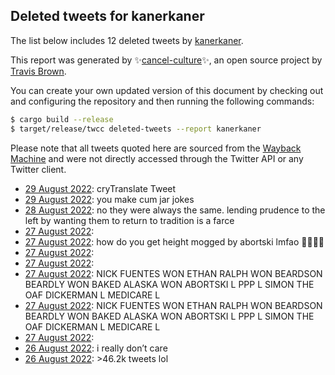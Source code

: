 ## Deleted tweets for kanerkaner

The list below includes 12 deleted tweets by
[kanerkaner](https://twitter.com/kanerkaner).



This report was generated by ✨[cancel-culture](https://github.com/travisbrown/cancel-culture)✨,
an open source project by [Travis Brown](https://twitter.com/travisbrown).

You can create your own updated version of this document by checking out and configuring the
repository and then running the following commands:

```bash
$ cargo build --release
$ target/release/twcc deleted-tweets --report kanerkaner
```

Please note that all tweets quoted here are sourced from the
[Wayback Machine](https://web.archive.org) and were not directly accessed through the Twitter API or
any Twitter client.

* [29 August 2022](https://web.archive.org/web/20220830040835/https://twitter.com/kanerkaner/status/1564368487379869696): cryTranslate Tweet <!--1564368487379869696-->
* [29 August 2022](https://web.archive.org/web/20220829232544/https://twitter.com/kanerkaner/status/1564355692626075648): you make cum jar jokes <!--1564355692626075648-->
* [28 August 2022](https://web.archive.org/web/20220829191545/https://twitter.com/kanerkaner/status/1564003101610319873): no they were always the same. lending prudence to the left by wanting them to return to tradition is a farce <!--1564003101610319873-->
* [27 August 2022](https://web.archive.org/web/20220827230747/https://twitter.com/kanerkaner/status/1563628194678407168):  <!--1563628194678407168-->
* [27 August 2022](https://web.archive.org/web/20220827202117/https://twitter.com/kanerkaner/status/1563622245154562050): how do you get height mogged by abortski lmfao 🤣🤣🤣🤣 <!--1563622245154562050-->
* [27 August 2022](https://web.archive.org/web/20220827200601/https://twitter.com/kanerkaner/status/1563618754491301888):  <!--1563618754491301888-->
* [27 August 2022](https://web.archive.org/web/20220827200425/https://twitter.com/kanerkaner/status/1563618246724665349):  <!--1563618246724665349-->
* [27 August 2022](https://web.archive.org/web/20220827215747/https://twitter.com/kanerkaner/status/1563617615993520129): NICK FUENTES WON ETHAN RALPH WON BEARDSON BEARDLY WON BAKED ALASKA WON ABORTSKI L PPP L SIMON THE OAF DICKERMAN L MEDICARE L <!--1563617615993520129-->
* [27 August 2022](https://web.archive.org/web/20220827210759/https://twitter.com/kanerkaner/status/1563616829490491399): NICK FUENTES WON ETHAN RALPH WON BEARDSON BEARDLY WON BAKED ALASKA WON ABORTSKI L PPP L SIMON THE OAF DICKERMAN L MEDICARE L <!--1563616829490491399-->
* [27 August 2022](https://web.archive.org/web/20220827193957/https://twitter.com/kanerkaner/status/1563612018480844803):  <!--1563612018480844803-->
* [26 August 2022](https://web.archive.org/web/20220827212235/https://twitter.com/kanerkaner/status/1563298911284248577): i really don’t care <!--1563298911284248577-->
* [26 August 2022](https://web.archive.org/web/20220826221123/https://twitter.com/kanerkaner/status/1563287919414345728): >46.2k tweets lol <!--1563287919414345728-->
